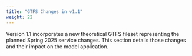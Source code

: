 ```yaml
---
title: "GTFS Changes in v1.1"
weight: 22
---
```


Version 1.1 incorporates a new theoretical GTFS fileset representing the planned Spring 2025 service changes. This section details those changes and their impact on the model application.